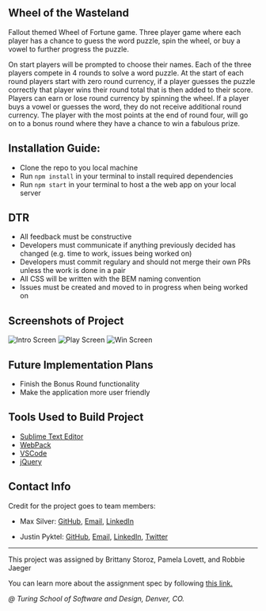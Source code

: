 ## Wheel of the Wasteland
Fallout themed Wheel of Fortune game. Three player game where each player has a chance to guess the word puzzle, spin the wheel, or buy a vowel to further progress the puzzle.

On start players will be prompted to choose their names. Each of the three players compete in 4 rounds to solve a word puzzle. At the start of each round players start with zero round currency, if a player guesses the puzzle correctly that player wins their round total that is then added to their score. Players can earn or lose round currency by spinning the wheel. If a player buys a vowel or guesses the word, they do not receive additional round currency. The player with the most points at the end of round four, will go on to a bonus round where they have a chance to win a fabulous prize.

## Installation Guide:
- Clone the repo to you local machine
- Run `npm install` in your terminal to install required dependencies
- Run `npm start` in your terminal to host a the web app on your local server

## DTR
- All feedback must be constructive
- Developers must communicate if anything previously decided has changed (e.g. time to work, issues being worked on)
- Developers must commit regulary and should not merge their own PRs unless the work is done in a pair
- All CSS will be written with the BEM naming convention
- Issues must be created and moved to in progress when being worked on

## Screenshots of Project
![Intro Screen](https://github.com/MaxBSilver/wheel-of-the-wasteland/blob/master/src/images/Screen%20Shot%202019-03-28%20at%207.07.07%20AM.png?raw=true)
![Play Screen](https://github.com/MaxBSilver/wheel-of-the-wasteland/blob/master/src/images/Screen%20Shot%202019-03-28%20at%207.07.17%20AM.png?raw=true)
![Win Screen](https://github.com/MaxBSilver/wheel-of-the-wasteland/blob/master/src/images/Screen%20Shot%202019-03-28%20at%207.08.40%20AM.png?raw=true)
 

## Future Implementation Plans
- Finish the Bonus Round functionality
- Make the application more user friendly


## Tools Used to Build Project
- [Sublime Text Editor](https://www.sublimetext.com/)
- [WebPack](https://webpack.js.org/)
- [VSCode](https://code.visualstudio.com/)
- [jQuery](https://jquery.com/)


## Contact Info
Credit for the project goes to team members:
- Max Silver: [GitHub](https://github.com/Maxbsilver),
              [Email](mailto:MaxBSilver@Gmail.com),
              [LinkedIn](https://www.linkedin.com/in/maxbsilverl/)
              
- Justin Pyktel: [GitHub](https://github.com/SiimonStark), 
                [Email](mailto:SiimonStark@gmail.com),
                [LinkedIn](https://www.linkedin.com/in/justinpyktel/),
                [Twitter](https://twitter.com/SiimonStark)

---
This project was assigned by Brittany Storoz, Pamela Lovett, and Robbie Jaeger 

You can learn more about the assignment spec by following [this link.](http://frontend.turing.io/projects/module-2/game-time.html)

*@ Turing School of Software and Design, Denver, CO.*
